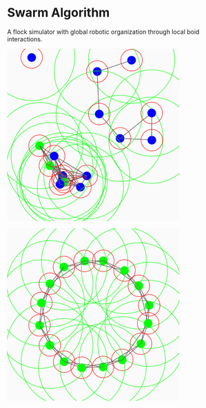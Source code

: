 # Swarm Algorithm

A flock simulator with global robotic organization through local boid interactions.

![Preview](https://github.com/Xeladarocks/swarm/blob/master/imgs/download%20(15).png?raw=true)

![Preview](https://github.com/Xeladarocks/swarm/blob/master/imgs/download%20(1).png?raw=true)
